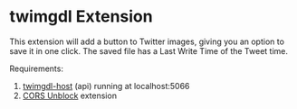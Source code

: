 # twimgdl Extension

This extension will add a button to Twitter images, giving you an option to save it in one click. The saved file has a Last Write Time of the Tweet time.

Requirements:

1. [twimgdl-host](https://github.com/Svenlaa/twimgdl-host) (api) running at localhost:5066
2. [CORS Unblock](https://chrome.google.com/webstore/detail/cors-unblock/lfhmikememgdcahcdlaciloancbhjino) extension
